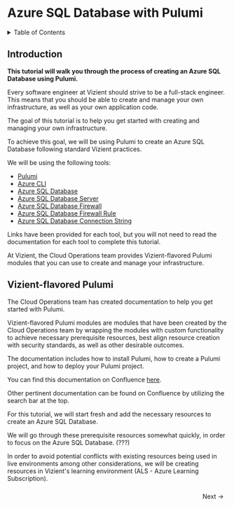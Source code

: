 # Azure SQL Database with Pulumi


<details markdown="block">
   <summary>Table of Contents</summary>

- [Introduction](https://bitquip.github.io/Azure-SQL/1_introduction)
- [Prerequisites](https://bitquip.github.io/Azure-SQL/2_prerequisites)
- [Setup](https://bitquip.github.io/Azure-SQL/3_setup)
- [Define](https://bitquip.github.io/Azure-SQL/4_define)
- [Deploy](https://bitquip.github.io/Azure-SQL/5_deploy)
- [Cleanup](https://bitquip.github.io/Azure-SQL/6_cleanup)
- [Conclusion](https://bitquip.github.io/Azure-SQL/7_conclusion)

</details>




## Introduction

**This tutorial will walk you through the process of creating an Azure SQL Database using Pulumi.**

Every software engineer at Vizient should strive to be a full-stack engineer. This means that you should be able to create and manage your own infrastructure, as well as your own application code.

The goal of this tutorial is to help you get started with creating and managing your own infrastructure.

To achieve this goal, we will be using Pulumi to create an Azure SQL Database following standard Vizient practices.

We will be using the following tools:

- [Pulumi](https://www.pulumi.com/)
- [Azure CLI](https://docs.microsoft.com/en-us/cli/azure/install-azure-cli?view=azure-cli-latest)
- [Azure SQL Database](https://azure.microsoft.com/en-us/services/sql-database/)
- [Azure SQL Database Server](https://docs.microsoft.com/en-us/azure/sql-database/sql-database-servers)
- [Azure SQL Database Firewall](https://docs.microsoft.com/en-us/azure/sql-database/sql-database-firewall-configure)
- [Azure SQL Database Firewall Rule](https://docs.microsoft.com/en-us/azure/sql-database/sql-database-firewall-configure#configure-a-server-level-firewall-rule-using-the-azure-portal)
- [Azure SQL Database Connection String](https://docs.microsoft.com/en-us/azure/sql-database/sql-database-connect-query-dotnet-core)

Links have been provided for each tool, but you will not need to read the documentation for each tool to complete this tutorial.

At Vizient, the Cloud Operations team provides Vizient-flavored Pulumi modules that you can use to create and manage your infrastructure.

## Vizient-flavored Pulumi

The Cloud Operations team has created documentation to help you get started with Pulumi.

Vizient-flavored Pulumi modules are modules that have been created by the Cloud Operations team by wrapping the modules with custom functionality to achieve necessary prerequisite resources, best align resource creation with security standards, as well as other desirable outcomes.

The documentation includes how to install Pulumi, how to create a Pulumi project, and how to deploy your Pulumi project.

You can find this documentation on Confluence [here](https://vizientinc.atlassian.net/wiki/spaces/CO/pages/131072512/Pulumi+Getting+Started).

Other pertinent documentation can be found on Confluence by utilizing the search bar at the top.

For this tutorial, we will start fresh and add the necessary resources to create an Azure SQL Database.

We will go through these prerequisite resources somewhat quickly, in order to focus on the Azure SQL Database. (???)

In order to avoid potential conflicts with existing resources being used in live environments among other considerations, we will be creating resources in Vizient's learning environment (ALS - Azure Learning Subscription).


<div style="display: flex; justify-content: space-between; align-items: center;">
    <span style="margin: 10px;"></span>
    <a href="https://bitquip.github.io/Azure-SQL/2_prerequisites" style="margin: 10px; text-decoration: none;">Next →</a>
</div>
